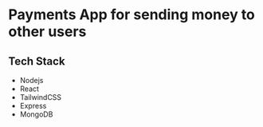 # Payments App for sending money to other users

## Tech Stack
- Nodejs
- React
- TailwindCSS
- Express
- MongoDB

